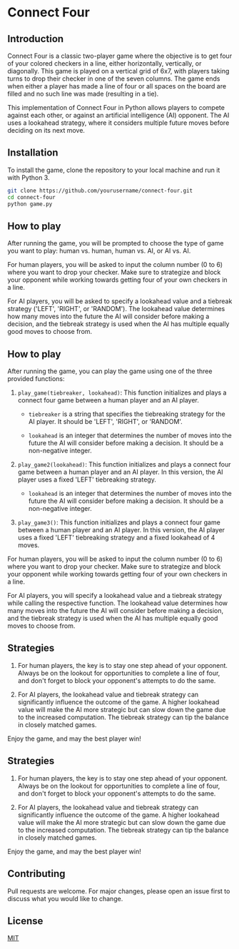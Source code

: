 # Connect Four

## Introduction

Connect Four is a classic two-player game where the objective is to get four of your colored checkers in a line, either horizontally, vertically, or diagonally. This game is played on a vertical grid of 6x7, with players taking turns to drop their checker in one of the seven columns. The game ends when either a player has made a line of four or all spaces on the board are filled and no such line was made (resulting in a tie).

This implementation of Connect Four in Python allows players to compete against each other, or against an artificial intelligence (AI) opponent. The AI uses a lookahead strategy, where it considers multiple future moves before deciding on its next move. 

## Installation

To install the game, clone the repository to your local machine and run it with Python 3.

```bash
git clone https://github.com/yourusername/connect-four.git
cd connect-four
python game.py
```

## How to play

After running the game, you will be prompted to choose the type of game you want to play: human vs. human, human vs. AI, or AI vs. AI.

For human players, you will be asked to input the column number (0 to 6) where you want to drop your checker. Make sure to strategize and block your opponent while working towards getting four of your own checkers in a line.

For AI players, you will be asked to specify a lookahead value and a tiebreak strategy ('LEFT', 'RIGHT', or 'RANDOM'). The lookahead value determines how many moves into the future the AI will consider before making a decision, and the tiebreak strategy is used when the AI has multiple equally good moves to choose from.

## How to play

After running the game, you can play the game using one of the three provided functions:

1. `play_game(tiebreaker, lookahead)`: This function initializes and plays a connect four game between a human player and an AI player. 

    - `tiebreaker` is a string that specifies the tiebreaking strategy for the AI player. It should be 'LEFT', 'RIGHT', or 'RANDOM'.
    
    - `lookahead` is an integer that determines the number of moves into the future the AI will consider before making a decision. It should be a non-negative integer.

2. `play_game2(lookahead)`: This function initializes and plays a connect four game between a human player and an AI player. In this version, the AI player uses a fixed 'LEFT' tiebreaking strategy. 

    - `lookahead` is an integer that determines the number of moves into the future the AI will consider before making a decision. It should be a non-negative integer.

3. `play_game3()`: This function initializes and plays a connect four game between a human player and an AI player. In this version, the AI player uses a fixed 'LEFT' tiebreaking strategy and a fixed lookahead of 4 moves.

For human players, you will be asked to input the column number (0 to 6) where you want to drop your checker. Make sure to strategize and block your opponent while working towards getting four of your own checkers in a line.

For AI players, you will specify a lookahead value and a tiebreak strategy while calling the respective function. The lookahead value determines how many moves into the future the AI will consider before making a decision, and the tiebreak strategy is used when the AI has multiple equally good moves to choose from.

## Strategies

1. For human players, the key is to stay one step ahead of your opponent. Always be on the lookout for opportunities to complete a line of four, and don't forget to block your opponent's attempts to do the same.

2. For AI players, the lookahead value and tiebreak strategy can significantly influence the outcome of the game. A higher lookahead value will make the AI more strategic but can slow down the game due to the increased computation. The tiebreak strategy can tip the balance in closely matched games.

Enjoy the game, and may the best player win!

## Strategies

1. For human players, the key is to stay one step ahead of your opponent. Always be on the lookout for opportunities to complete a line of four, and don't forget to block your opponent's attempts to do the same.

2. For AI players, the lookahead value and tiebreak strategy can significantly influence the outcome of the game. A higher lookahead value will make the AI more strategic but can slow down the game due to the increased computation. The tiebreak strategy can tip the balance in closely matched games.

Enjoy the game, and may the best player win!

## Contributing

Pull requests are welcome. For major changes, please open an issue first to discuss what you would like to change.

## License

[MIT](https://choosealicense.com/licenses/mit/)
